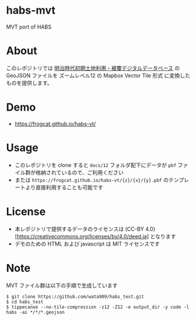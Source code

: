 # habs-mvt

MVT port of HABS

# About

このレポジトリでは [明治時代初期土地利用・被覆デジタルデータベース](https://github.com/wata909/habs_test) の GeoJSON ファイルを
ズームレベル12 の Mapbox Vector Tile 形式 に変換したものを提供します。

# Demo

- <https://frogcat.github.io/habs-vt/>

# Usage

- このレポジトリを clone すると `docs/12` フォルダ配下にデータが `pbf` ファイル群が格納されているので、ご利用ください
- または `https://frogcat.github.io/habs-vt/{z}/{x}/{y}.pbf` のテンプレートより直接利用することも可能です


# License

- 本レポジトリで提供するデータのライセンスは (CC-BY 4.0)[https://creativecommons.org/licenses/by/4.0/deed.ja] となります
- デモのための HTML および javascript は MIT ライセンスです

# Note

MVT ファイル群は以下の手順で生成しています

```
$ git clone https://github.com/wata909/habs_test.git
$ cd habs_test
$ tippecanoe --no-tile-compression -z12 -Z12 -e output_dir -y code -l habs -ai */*/*.geojson
```
